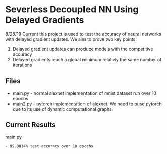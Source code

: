# Severless Decoupled NN Using Delayed Gradients

8/28/19
Current this project is used to test the accuracy of neural networks with delayed gradient updates. We aim to prove two key points:

1. Delayed gradient updates can produce models with the competitive accuracy
2. Delayed gradients reach a global minimum relativly the same number of iterations

## Files 
* main.py - normal alexnet implementation of mnist dataset run over 10 epochs
* main2.py - pytorch implementation of alexnet. We need to puse pytorch due to its use of dynamic computational graphs 

## Current Results

main.py

    - 99.0814% test accuracy over 10 epochs  

    
    

